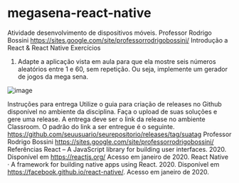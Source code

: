 # megasena-react-native
Atividade desenvolvimento de dispositivos móveis.
Professor Rodrigo Bossini
https://sites.google.com/site/professorrodrigobossini/
Introdução a React & React Native
Exercícios
1. Adapte a aplicação vista em aula para que ela mostre seis números aleatórios entre 1 e 60, sem
repetição. Ou seja, implemente um gerador de jogos da mega sena.

![image](https://user-images.githubusercontent.com/40305033/165874408-03461566-74d1-4dcb-97a8-5621c591ae07.png)



Instruções para entrega
Utilize o guia para criação de releases no Github disponível no ambiente da disciplina. Faça o
upload de suas soluções e gere uma release. A entrega deve ser o link da release no ambiente
Classroom. O padrão do link a ser entregue é o seguinte.
https://github.com/seuusuario/seurepositorio/releases/tag/suatag
Professor Rodrigo Bossini
https://sites.google.com/site/professorrodrigobossini/
Referências
React – A JavaScript library for building user interfaces. 2020. Disponível em
<https://reactjs.org/> Acesso em janeiro de 2020.
React Native · A framework for building native apps using React. 2020. Disponível em
<https://facebook.github.io/react-native/>. Acesso em janeiro de 2020.

